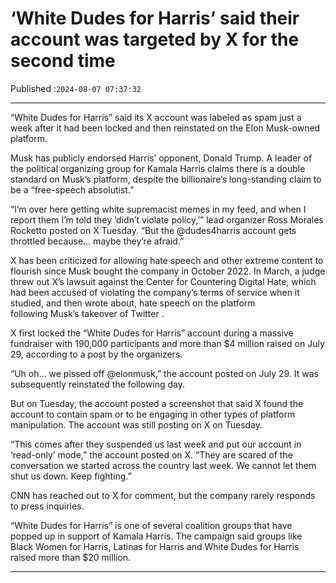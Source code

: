 # ‘White Dudes for Harris’ said their account was targeted by X for the second time

Published :`2024-08-07 07:37:32`

---

“White Dudes for Harris” said its X account was labeled as spam just a week after it had been locked and then reinstated on the Elon Musk-owned platform.

Musk has publicly endorsed Harris’ opponent, Donald Trump. A leader of the political organizing group for Kamala Harris claims there is a double standard on Musk’s platform, despite the billionaire’s long-standing claim to be a “free-speech absolutist.”

“I’m over here getting white supremacist memes in my feed, and when I report them I’m told they ‘didn’t violate policy,’” lead organizer Ross Morales Rocketto posted on X Tuesday. “But the @dudes4harris account gets throttled because… maybe they’re afraid.”

X has been criticized for allowing hate speech and other extreme content to flourish since Musk bought the company in October 2022. In March, a judge threw out X’s lawsuit against the Center for Countering Digital Hate, which had been accused of violating the company’s terms of service when it studied, and then wrote about, hate speech on the platform following Musk’s takeover of Twitter .

X first locked the “White Dudes for Harris” account during a massive fundraiser with 190,000 participants and more than $4 million raised on July 29, according to a post by the organizers.

“Uh oh… we pissed off @elonmusk,” the account posted on July 29. It was subsequently reinstated the following day.

But on Tuesday, the account posted a screenshot that said X found the account to contain spam or to be engaging in other types of platform manipulation. The account was still posting on X on Tuesday.

“This comes after they suspended us last week and put our account in ‘read-only’ mode,” the account posted on X. “They are scared of the conversation we started across the country last week. We cannot let them shut us down. Keep fighting.”

CNN has reached out to X for comment, but the company rarely responds to press inquiries.

“White Dudes for Harris” is one of several coalition groups that have popped up in support of Kamala Harris. The campaign said groups like Black Women for Harris, Latinas for Harris and White Dudes for Harris raised more than $20 million.

---


